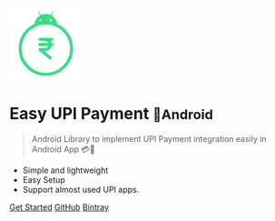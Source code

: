 ![logo](media/icon.png)

# Easy UPI Payment <small>📱Android</small>

> Android Library to implement UPI Payment integration easily in Android App 💳💸

- Simple and lightweight
- Easy Setup
- Support almost used UPI apps.

[Get Started](/pages/getting-started)
[GitHub](https://github.com/PatilShreyas/EasyUpiPayment-Android)
[Bintray](https://bintray.com/beta/#/patilshreyas/maven/com.shreyaspatil:EasyUpiPayment?tab=overview)
